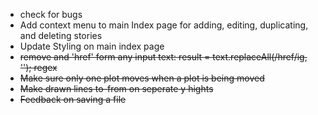 * check for bugs 
* Add context menu to main Index page for adding, editing, duplicating, and deleting stories
* Update Styling on main index page
* ~~remove and 'href' form any input text: result = text.replaceAll(/href/ig, ''); regex~~
* ~~Make sure only one plot moves when a plot is being moved~~
* ~~Make drawn lines to-from on seperate y hights~~
* ~~Feedback on saving a file~~